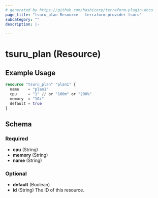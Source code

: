 ```yaml
---
# generated by https://github.com/hashicorp/terraform-plugin-docs
page_title: "tsuru_plan Resource - terraform-provider-tsuru"
subcategory: ""
description: |-
  
---
```


# tsuru_plan (Resource)



## Example Usage

```terraform
resource "tsuru_plan" "plan1" {
  name    = "plan1"
  cpu     = "1" // or "100m" or "200%"
  memory  = "1Gi"
  default = true
}
```

<!-- schema generated by tfplugindocs -->
## Schema

### Required

- **cpu** (String)
- **memory** (String)
- **name** (String)

### Optional

- **default** (Boolean)
- **id** (String) The ID of this resource.


